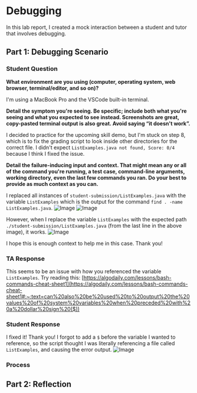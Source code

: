 # Debugging
In this lab report, I created a mock interaction between a student and tutor that involves debugging.

## Part 1: Debugging Scenario
### Student Question
**What environment are you using (computer, operating system, web browser, terminal/editor, and so on)?**

I'm using a MacBook Pro and the VSCode built-in terminal.

**Detail the symptom you're seeing. Be specific; include both what you're seeing and what you expected to see instead. Screenshots are great, copy-pasted terminal output is also great. Avoid saying “it doesn't work”.**

I decided to practice for the upcoming skill demo, but I'm stuck on step 8, which is to fix the grading script to look inside other directories for the correct file.
I didn't expect `ListExamples.java not found, Score: 0/4` because I think I fixed the issue.

**Detail the failure-inducing input and context. That might mean any or all of the command you're running, a test case, command-line arguments, working directory, even the last few commands you ran. Do your best to provide as much context as you can.**

I replaced all instances of `student-submission/ListExamples.java` with the variable `ListExamples` which is the output for the command `find . -name ListExamples.java`.
![Image](https://emivcleave.github.io/cse15l-lab-reports/LR5-1.png)
![Image](https://emivcleave.github.io/cse15l-lab-reports/LR5-2.png)

However, when I replace the variable `ListExamples` with the expected path `./student-submission/ListExamples.java` (from the last line in the above image), it works.
![Image](https://emivcleave.github.io/cse15l-lab-reports/LR5-3.png)

I hope this is enough context to help me in this case. 
Thank you!

### TA Response
This seems to be an issue with how you referenced the variable `ListExamples`. Try reading this:
[https://algodaily.com/lessons/bash-commands-cheat-sheet1](https://algodaily.com/lessons/bash-commands-cheat-sheet1#:~:text=can%20also%20be%20used%20to%20output%20the%20values%20of%20system%20variables%20when%20preceded%20with%20a%20dollar%20sign%20($))

### Student Response
I fixed it! 
Thank you!
I forgot to add a `$` before the variable I wanted to reference, so the script thought I was literally referencing a file called `ListExamples`, and causing the error output.
![Image](https://emivcleave.github.io/cse15l-lab-reports/LR5-4.png)

### Process



## Part 2: Reflection


